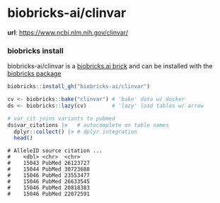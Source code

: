 # biobricks-ai/clinvar
**url**: https://www.ncbi.nlm.nih.gov/clinvar/

### biobricks install
biobricks-ai/clinvar is a [biobricks.ai brick](https://biobricks.ai) and can be installed with the [biobricks package](https://github.com/biobricks-ai/biobricks-R)
```R
biobricks::install_gh("biobricks-ai/clinvar")

cv <- biobricks::bake("clinvar") # 'bake' data w/ docker
ds <- biobricks::lazy(cv)        # 'lazy' load tables w/ arrow

# var_cit joins variants to pubmed
ds$var_citations |>   # autocomplete on table names
  dplyr::collect() |> # dplyr integration
  head()
```
```
# AlleleID source citation ...
#    <dbl> <chr>  <chr>      
#    15043 PubMed 26123727   
#    15044 PubMed 30723688   
#    15046 PubMed 23553477   
#    15046 PubMed 26633545   
#    15046 PubMed 20818383   
#    15046 PubMed 22072591   
```
